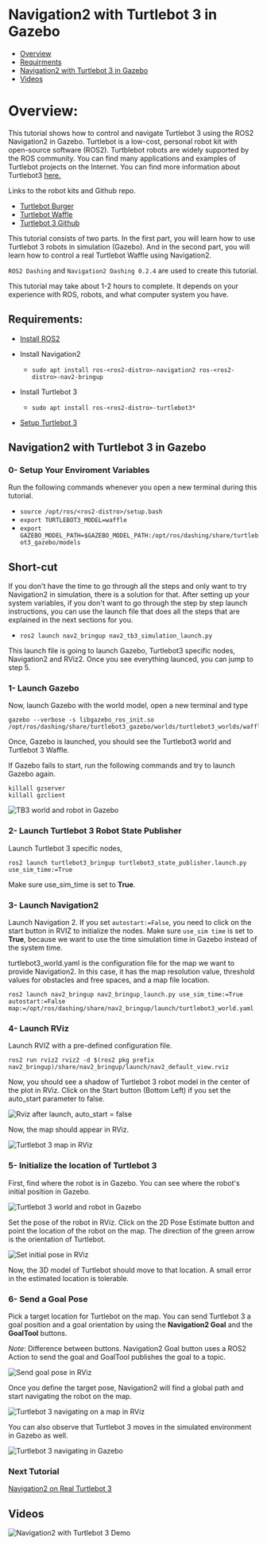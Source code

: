 # Navigation2 with Turtlebot 3 in Gazebo

- [Overview](#overview)
- [Requirments](#requirements)
- [Navigation2 with Turtlebot 3 in Gazebo](#navigation2-with-turtlebot-3-in-gazebo)
- [Videos](#videos)

# Overview:

This tutorial shows how to control and navigate Turtlebot 3 using the ROS2 Navigation2 in Gazebo. Turtlebot is a low-cost, personal robot kit with open-source software (ROS2). Turtblebot robots are widely supported by the ROS community. You can find many applications and examples of Turtlebot projects on the Internet. You can find more information about Turtlebot3 [here.](http://emanual.robotis.com/docs/en/platform/turtlebot3/overview/)

Links to the robot kits and Github repo.

- [Turtlebot Burger](http://www.robotis.us/turtlebot-3-burger-us/)
- [Turtlebot Waffle](http://www.robotis.us/turtlebot-3-waffle-pi/)
- [Turtlebot 3 Github](https://github.com/ROBOTIS-GIT/turtlebot3)

This tutorial consists of two parts. In the first part, you will learn how to use Turtlebot 3 robots in simulation (Gazebo). And in the second part, you will learn how to control a real Turtlebot Waffle using Navigation2.

```ROS2 Dashing``` and ```Navigation2 Dashing 0.2.4``` are used to create this tutorial.

This tutorial may take about 1-2 hours to complete. It depends on your experience with ROS, robots, and what computer system you have.

## Requirements:

- [Install ROS2](https://index.ros.org/doc/ros2/Installation/)

- Install Navigation2

    - ```sudo apt install ros-<ros2-distro>-navigation2 ros-<ros2-distro>-nav2-bringup```

- Install Turtlebot 3 

    - ```sudo apt install ros-<ros2-distro>-turtlebot3*```

- [Setup Turtlebot 3](http://emanual.robotis.com/docs/en/platform/turtlebot3/ros2/#setup)

## Navigation2 with Turtlebot 3 in Gazebo

### 0- Setup Your Enviroment Variables

Run the following commands whenever you open a new terminal during this tutorial. 

- ```source /opt/ros/<ros2-distro>/setup.bash```
- ```export TURTLEBOT3_MODEL=waffle```
- ```export GAZEBO_MODEL_PATH=$GAZEBO_MODEL_PATH:/opt/ros/dashing/share/turtlebot3_gazebo/models```

## Short-cut 

If you don't have the time to go through all the steps and only want to try Navigation2 in simulation, there is a solution for that. After setting up your system variables, if you don't want to go through the step by step launch instructions, you can use the launch file that does all the steps that are explained in the next sections for you.

- ```ros2 launch nav2_bringup nav2_tb3_simulation_launch.py```

This launch file is going to launch Gazebo, Turtlebot3 specific nodes, Navigation2 and RViz2. Once you see everything launced, you can jump to step 5.

### 1- Launch Gazebo

Now, launch Gazebo with the world model, open a new terminal and type

    gazebo --verbose -s libgazebo_ros_init.so /opt/ros/dashing/share/turtlebot3_gazebo/worlds/turtlebot3_worlds/waffle.model

Once, Gazebo is launched, you should see the Turtlebot3 world and Turtlebot 3 Waffle.

If Gazebo fails to start, run the following commands and try to launch Gazebo again.

    killall gzserver
    killall gzclient

![TB3 world and robot in Gazebo](images/Navigation2_with_Turtlebot3_in_Gazebo/gazebo_turlebot3.png)

### 2- Launch Turtlebot 3 Robot State Publisher
 
Launch Turtlebot 3 specific nodes,

    ros2 launch turtlebot3_bringup turtlebot3_state_publisher.launch.py use_sim_time:=True

Make sure use_sim_time is set to **True**.

### 3- Launch Navigation2 

Launch Navigation 2. If you set `autostart:=False`, you need to click on the start button in RVIZ to initialize the nodes. Make sure `use_sim time` is set to **True**, because we want to use the time simulation time in Gazebo instead of the system time.

turtlebot3_world.yaml is the configuration file for the map we want to provide Navigation2. In this case, it has the map resolution value, threshold values for obstacles and free spaces, and a map file location.

```
ros2 launch nav2_bringup nav2_bringup_launch.py use_sim_time:=True autostart:=False map:=/opt/ros/dashing/share/nav2_bringup/launch/turtlebot3_world.yaml
```

### 4-  Launch RViz

Launch RVIZ with a pre-defined configuration file.

    ros2 run rviz2 rviz2 -d $(ros2 pkg prefix nav2_bringup)/share/nav2_bringup/launch/nav2_default_view.rviz

Now, you should see a shadow of Turtlebot 3 robot model in the center of the plot in RViz. Click on the Start button (Bottom Left) if you set the auto_start parameter to false.

![Rviz after launch, auto_start = false](images/Navigation2_on_real_Turtlebot3/rviz_after_launch_view.png)

Now, the map should appear in RViz.

![Turtlebot 3 map in RViz](images/Navigation2_with_Turtlebot3_in_Gazebo/rviz_initial_view.png)

### 5- Initialize the location of Turtlebot 3

First, find where the robot is in Gazebo. You can see where the robot's initial position in Gazebo.

![Turtlebot 3 world and robot in Gazebo](images/Navigation2_with_Turtlebot3_in_Gazebo/gazebo_turlebot3.png)

Set the pose of the robot in RViz. Click on the 2D Pose Estimate button and point the location of the robot on the map. The direction of the green arrow is the orientation of Turtlebot.
  
![Set initial pose in RViz](images/Navigation2_with_Turtlebot3_in_Gazebo/rviz_set_initial_pose.png)

Now, the 3D model of Turtlebot should move to that location. A small error in the estimated location is tolerable.

### 6-  Send a Goal Pose

Pick a target location for Turtlebot on the map. You can send Turtlebot 3 a goal position and a goal orientation by using the **Navigation2 Goal** and the **GoalTool** buttons.

*Note*: Difference between buttons. Navigation2 Goal button uses a ROS2 Action to send the goal and GoalTool publishes the goal to a topic.

![Send goal pose in RViz](images/Navigation2_with_Turtlebot3_in_Gazebo/rviz_send_goal_pose.png)

Once you define the target pose,  Navigation2 will find a global path and start navigating the robot on the map.

![Turtlebot 3 navigating on a map in RViz](images/Navigation2_with_Turtlebot3_in_Gazebo/rviz_robot_navigating.png)

You can also observe that Turtlebot 3 moves in the simulated environment in Gazebo as well.

![Turtlebot 3 navigating in Gazebo](images/Navigation2_with_Turtlebot3_in_Gazebo/gazebo_robot_reached_goal.png)


### Next Tutorial 

[Navigation2 on Real Turtlebot 3](navigation2_with_turtlebot3_in_gazebo.md)

## Videos

![Navigation2 with Turtlebot 3 Demo](images/Navigation2_with_Turtlebot3_in_Gazebo/navigation_with_recovery_behaviours.gif)
